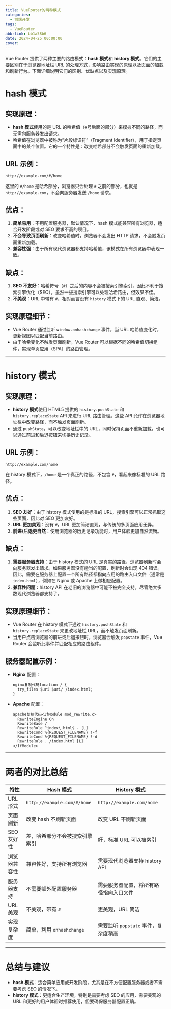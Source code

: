 ```yaml
---
title: VueRouter的两种模式
categories:
  - 前端开发
tags:
  - VueRouter
abbrlink: bb1a58b6
date: 2024-04-25 00:00:00
cover:
---
```


Vue Router 提供了两种主要的路由模式：**hash 模式**和 **history 模式**。它们的主要区别在于浏览器地址栏 URL 的处理方式，影响路由实现的原理以及页面的加载和刷新行为。下面详细说明它们的区别、优缺点以及实现原理。

# hash 模式

## 实现原理：

- **hash 模式**使用的是 URL 的哈希值（`#`号后面的部分）来模拟不同的路径，而无需向服务器发出请求。
- 哈希值在浏览器中被称为“片段标识符”（Fragment Identifier），用于指定页面中的某个位置。它的一个特性是：改变哈希部分不会触发页面的重新加载。

## URL 示例：

```
http://example.com/#/home
```

这里的 `#/home` 是哈希部分，浏览器只会处理 `#` 之前的部分，也就是 `http://example.com`，不会向服务器发送 `/home` 请求。

## 优点：

1. **简单易用**：不用配置服务器，默认情况下，hash 模式能兼容所有浏览器，适合开发阶段或对 SEO 要求不高的项目。
2. **不会导致页面刷新**：改变哈希值时，浏览器不会发出 HTTP 请求，不会触发页面重新加载。
3. **兼容性强**：由于所有现代浏览器都支持哈希值，该模式在所有浏览器中表现一致。

## 缺点：

1. **SEO 不友好**：哈希符号（`#`）之后的内容不会被搜索引擎索引，因此不利于搜索引擎优化（SEO）。虽然一些搜索引擎可以处理哈希路由，但效果不佳。
2. **不美观**：URL 中带有 `#`，相对而言没有 `history` 模式下的 URL 直观、简洁。

## 实现原理细节：

- Vue Router 通过监听 `window.onhashchange` 事件，当 URL 哈希值变化时，更新视图以匹配当前路由。
- 由于哈希变化不触发页面刷新，Vue Router 可以根据不同的哈希值切换组件，实现单页应用（SPA）的路由管理。

------

# history 模式

## 实现原理：

- **history 模式**使用 HTML5 提供的 `history.pushState` 和 `history.replaceState` API 来进行 URL 路由管理。这些 API 允许在浏览器地址栏中改变路径，而不触发页面刷新。
- 通过 `pushState`，可以改变地址栏中的 URL，同时保持页面不重新加载，也可以通过前进和后退按钮来切换历史记录。

## URL 示例：

```
http://example.com/home
```

在 history 模式下，`/home` 是一个真正的路径，不包含 `#`，看起来像标准的 URL 路径。

## 优点：

1. **SEO 友好**：由于 history 模式使用的是标准的 URL，搜索引擎可以正常抓取这些页面，因此对 SEO 更加友好。
2. **URL 更加美观**：没有 `#`，URL 更加简洁直观，与传统的多页面应用无异。
3. **前进/后退更自然**：使用浏览器的历史记录功能时，用户体验更加自然流畅。

## 缺点：

1. **需要服务器支持**：由于 history 模式的 URL 是真实的路径，浏览器刷新时会向服务器发出请求。如果服务器没有适当的配置，刷新时会出现 404 错误。因此，需要在服务器上配置一个所有路径都指向应用的路由入口文件（通常是 `index.html`），例如在 Nginx 或 Apache 上做相应配置。
2. **兼容性问题**：history API 在老旧的浏览器中可能不被完全支持，尽管绝大多数现代浏览器都支持了。

## 实现原理细节：

- Vue Router 在 history 模式下通过 `history.pushState` 和 `history.replaceState` 来更改地址栏 URL，而不触发页面刷新。
- 当用户点击浏览器的前进或后退按钮时，浏览器会触发 `popstate` 事件，Vue Router 会监听此事件并匹配相应的路由组件。

## 服务器配置示例：

- **Nginx** 配置：

  ```
  nginx复制代码location / {
    try_files $uri $uri/ /index.html;
  }
  ```

- **Apache** 配置：

  ```
  apache复制代码<IfModule mod_rewrite.c>
    RewriteEngine On
    RewriteBase /
    RewriteRule ^index\.html$ - [L]
    RewriteCond %{REQUEST_FILENAME} !-f
    RewriteCond %{REQUEST_FILENAME} !-d
    RewriteRule . /index.html [L]
  </IfModule>
  ```

------

# 两者的对比总结

| 特性         | Hash 模式                      | History 模式                           |
| ------------ | ------------------------------ | -------------------------------------- |
| URL 形式     | `http://example.com/#/home`    | `http://example.com/home`              |
| 页面刷新     | 改变 hash 不刷新页面           | 改变 URL 不刷新页面                    |
| SEO 友好性   | 差，哈希部分不会被搜索引擎索引 | 好，标准 URL 可以被索引                |
| 浏览器兼容性 | 兼容性好，支持所有浏览器       | 需要现代浏览器支持 history API         |
| 服务器支持   | 不需要额外配置服务器           | 需要服务器配置，将所有路径指向入口文件 |
| URL 美观     | 不美观，带有 `#`               | 更美观，URL 简洁                       |
| 实现复杂度   | 简单，利用 `onhashchange`      | 需要监听 `popstate` 事件，复杂度稍高   |

------

# 总结与建议

- **hash 模式**：适合简单应用或开发阶段，尤其是在不方便配置服务器或者不需要考虑 SEO 的情况下。
- **history 模式**：更适合生产环境，特别是需要考虑 SEO 的应用，需要美观的 URL 和更好的用户体验时推荐使用，但要确保服务器配置正确。